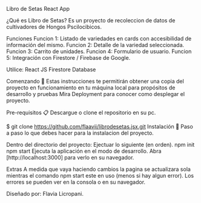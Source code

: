 Libro de Setas React App

¿Qué es Libro de Setas?
Es un proyecto de recoleccion de datos de cultivadores de Hongos Pscilocibicos.

Funciones
Funcion 1: Listado de variedades en cards con accesibilidad de información del mismo. Funcion 2: Detalle de la variedad seleccionada. Funcion 3: Carrito de unidades. Funcion 4: Formulario de usuario. Funcion 5: Integración con Firestore / Firebase de Google.

Utilice:
React JS Firestore Database

Comenzando 🚀
Estas instrucciones te permitirán obtener una copia del proyecto en funcionamiento en tu máquina local para propósitos de desarrollo y pruebas
Mira Deployment para conocer como desplegar el proyecto.

Pre-requisitos 📋
Descargue o clone el repositorio en su pc.

$ git clone https://github.com/flaavii/librodesetas.jsx.git
Instalación 🔧
Paso a paso lo que debes hacer para la instalacion del proyecto.

Dentro del directorio del proyecto:
Ejectuar lo siguiente (en orden).
npm init npm start
Ejecuta la aplicación en el modo de desarrollo. Abra [http://localhost:3000] para verlo en su navegador.

Extras
A medida que vaya haciendo cambios la pagina se actualizara sola mientras el comando npm start este en uso (menos si hay algun error). Los errores se pueden ver en la consola o en su navegador.

Diseñado por:
Flavia Licropani.
